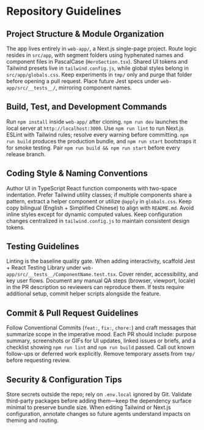 # Repository Guidelines

## Project Structure & Module Organization
The app lives entirely in `web-app/`, a Next.js single-page project. Route logic resides in `src/app`, with segment folders using hyphenated names and component files in PascalCase (`HeroSection.tsx`). Shared UI tokens and Tailwind presets live in `tailwind.config.js`, while global styles belong in `src/app/globals.css`. Keep experiments in `tmp/` only and purge that folder before opening a pull request. Place future Jest specs under `web-app/src/__tests__/`, mirroring component names.

## Build, Test, and Development Commands
Run `npm install` inside `web-app/` after cloning. `npm run dev` launches the local server at `http://localhost:3000`. Use `npm run lint` to run Next.js ESLint with Tailwind rules; resolve every warning before committing. `npm run build` produces the production bundle, and `npm run start` bootstraps it for smoke testing. Pair `npm run build && npm run start` before every release branch.

## Coding Style & Naming Conventions
Author UI in TypeScript React function components with two-space indentation. Prefer Tailwind utility classes; if multiple components share a pattern, extract a helper component or utilize `@apply` in `globals.css`. Keep copy bilingual (English + Simplified Chinese) to align with `README.md`. Avoid inline styles except for dynamic computed values. Keep configuration changes centralized in `tailwind.config.js` to maintain consistent design tokens.

## Testing Guidelines
Linting is the baseline quality gate. When adding interactivity, scaffold Jest + React Testing Library under `web-app/src/__tests__/ComponentName.test.tsx`. Cover render, accessibility, and key user flows. Document any manual QA steps (browser, viewport, locale) in the PR description so reviewers can reproduce them. If tests require additional setup, commit helper scripts alongside the feature.

## Commit & Pull Request Guidelines
Follow Conventional Commits (`feat:`, `fix:`, `chore:`) and craft messages that summarize scope in the imperative mood. Each PR should include: purpose summary, screenshots or GIFs for UI updates, linked issues or briefs, and a checklist showing `npm run lint` and `npm run build` passed. Call out known follow-ups or deferred work explicitly. Remove temporary assets from `tmp/` before requesting review.

## Security & Configuration Tips
Store secrets outside the repo; rely on `.env.local` ignored by Git. Validate third-party packages before adding them—keep the dependency surface minimal to preserve bundle size. When editing Tailwind or Next.js configuration, annotate changes so future agents understand impacts on theming and routing.
